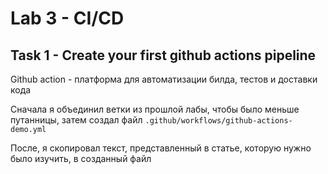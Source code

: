 # Lab 3 - CI/CD

## Task 1 - Create your first github actions pipeline

Github action - платформа для автоматизации билда, тестов и доставки кода

Сначала я объединил ветки из прошлой лабы, чтобы было меньше путанницы, затем создал файл `.github/workflows/github-actions-demo.yml`

После, я скопировал текст, представленный в статье, которую нужно было изучить, в созданный файл
